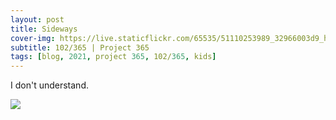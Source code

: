 ```yaml
---
layout: post
title: Sideways
cover-img: https://live.staticflickr.com/65535/51110253989_32966003d9_h.jpg
subtitle: 102/365 | Project 365
tags: [blog, 2021, project 365, 102/365, kids]
---
```

<style>
  .intro-header.big-img {
    background-position:center 
  }
</style>
I don't understand.
<p class="post-img-wrap">
  <img src="https://live.staticflickr.com/65535/51113135928_a597349f32_h.jpg">
</p>
